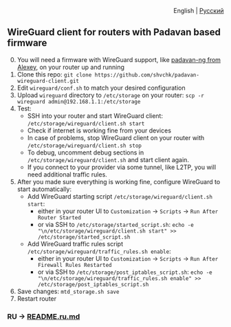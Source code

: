<p align="right">English | <a href="README.ru.md">Русский</a></p>

## WireGuard client for routers with Padavan based firmware

0. You will need a firmware with WireGuard support, like [padavan-ng from Alexey](https://gitlab.com/dm38/padavan-ng), on your router up and running
1. Clone this repo: `git clone https://github.com/shvchk/padavan-wireguard-client.git`
2. Edit `wireguard/conf.sh` to match your desired configuration
3. Upload `wireguard` directory to `/etc/storage` on your router: `scp -r wireguard admin@192.168.1.1:/etc/storage`
4. Test:
    - SSH into your router and start WireGuard client: `/etc/storage/wireguard/client.sh start`
    - Check if internet is working fine from your devices
    - In case of problems, stop WireGuard client on your router with `/etc/storage/wireguard/client.sh stop`
    - To debug, uncomment debug sections in `/etc/storage/wireguard/client.sh` and start client again.
    - If you connect to your provider via some tunnel, like L2TP, you will need additional traffic rules.
5. After you made sure everything is working fine, configure WireGuard to start automatically:
    - Add WireGuard starting script `/etc/storage/wireguard/client.sh start`:
      - either in your router UI to `Customization` → `Scripts` → `Run After Router Started`
      - or via SSH to `/etc/storage/started_script.sh`: `echo -e "\n/etc/storage/wireguard/client.sh start" >> /etc/storage/started_script.sh`
    - Add WireGuard traffic rules script `/etc/storage/wireguard/traffic_rules.sh enable`:
      - either in your router UI to `Customization` → `Scripts` → `Run After Firewall Rules Restarted`
      - or via SSH to `/etc/storage/post_iptables_script.sh`: `echo -e "\n/etc/storage/wireguard/traffic_rules.sh enable" >> /etc/storage/post_iptables_script.sh`
6. Save changes: `mtd_storage.sh save`
7. Restart router


### RU → [README.ru.md](README.ru.md)
